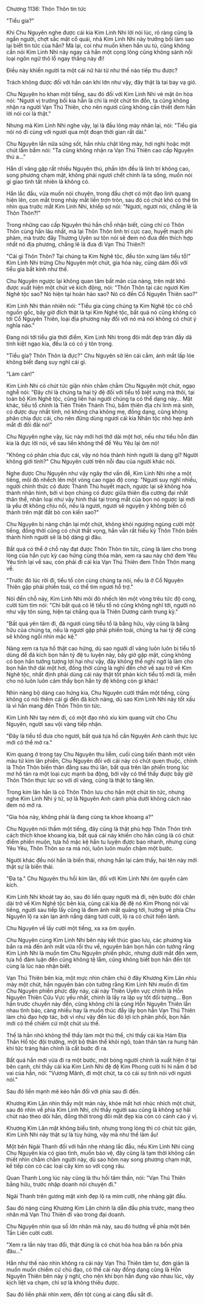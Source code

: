 




Chương 1136: Thôn Thôn tin tức


"Tiểu gia?"

Khi Chu Nguyên nghe được cái kia Kim Linh Nhi lời nói lúc, rõ ràng cũng là ngẩn người, chợt sắc mặt cổ quái, nhà Kim Linh Nhi này trưởng bối làm sao lại biết tin tức của hắn? Mà lại, coi như muốn khen hắn ưu tú, cũng không cần nói Kim Linh Nhi này ngay cả hắn một cọng lông cũng không sánh nổi loại ngôn ngữ thô lỗ ngay thẳng này đi!

Điều này khiến người ta một cái nữ hài tử như thế nào tiếp thu được?

Trách không được đối với hắn oán khí lớn như vậy, đây thật là tai bay vạ gió.

Chu Nguyên ho khan một tiếng, sau đó đối với Kim Linh Nhi vẻ mặt ôn hòa nói: "Ngươi vị trưởng bối kia hẳn là chỉ là một chút tin đồn, ta cũng không nhận ra người Vạn Thú Thiên, cho nên ngươi cũng không cần thiết đem hắn lời nói coi là thật."

Nhưng mà Kim Linh Nhi nghe vậy, lại là đầu lông mày nhăn lại, nói: "Tiểu gia nói nó đi cùng với ngươi qua một đoạn thời gian rất dài."

Chu Nguyên lần nữa sửng sốt, hắn nhíu chặt lông mày, hơi nghi hoặc một chút lẩm bẩm nói: "Ta cũng không nhận ra Vạn Thú Thiên cao cấp Nguyên thú a..."

Hắn dĩ vãng gặp rất nhiều Nguyên thú, phần lớn đều là linh trí không cao, song phương chạm mặt, không phải ngươi chết chính là ta sống, muốn nói gì giao tình tất nhiên là không có.

Hắn lắc đầu, vừa muốn nói chuyện, trong đầu chợt có một đạo linh quang hiện lên, con mắt trong nháy mắt liền trợn tròn, sau đó có chút khó có thể tin nhìn qua trước mắt Kim Linh Nhi, khiếp sợ nói: "Ngươi, ngươi nói, chẳng lẽ là Thôn Thôn?!"

Trong những cao cấp Nguyên thú hắn chỗ nhận biết, cũng chỉ có Thôn Thôn cùng hắn lâu nhất, mà lại Thôn Thôn linh trí cực cao, huyết mạch phi phàm, mà trước đây Thương Uyên sư tôn nói sẽ đem nó đưa đến thích hợp nhất nó địa phương, chẳng lẽ là đưa đi Vạn Thú Thiên?!

"Cái gì Thôn Thôn? Tại chúng ta Kim Nghê tộc, đều tôn xưng làm tiểu tổ!" Kim Linh Nhi trừng Chu Nguyên một chút, gia hỏa này, cũng dám đối với tiểu gia bất kính như thế.

Chu Nguyên ngược lại không quan tâm bất mãn của nàng, trên mặt khó được xuất hiện một chút vẻ kích động, nói: "Thôn Thôn tại các ngươi Kim Nghê tộc sao? Nó hiện tại hoàn hảo sao? Nó có đến Cổ Nguyên Thiên sao?"

Kim Linh Nhi thản nhiên nói: "Tiểu gia cùng chúng ta Kim Nghê tộc có chỗ nguồn gốc, bây giờ đích thật là tại Kim Nghê tộc, bất quá nó cũng không có tới Cổ Nguyên Thiên, loại địa phương này đối với nó mà nói không có chút ý nghĩa nào."

Đang nói tới tiểu gia thời điểm, Kim Linh Nhi trong đôi mắt đẹp tràn đầy dã tính kiệt ngạo kia, đều là có có ý tôn trọng.

"Tiểu gia? Thôn Thôn là đực?" Chu Nguyên sờ lên cái cằm, ánh mắt lấp lóe không biết đang suy nghĩ cái gì.

"Làm càn!"

Kim Linh Nhi có chút tức giận nhìn chằm chằm Chu Nguyên một chút, ngạo nghễ nói: "Đây chỉ là chúng ta hai tỷ đệ đối với tiểu tổ biệt xưng mà thôi, tại toàn bộ Kim Nghê tộc, cũng liền hai người chúng ta có thể dạng này... Mặt khác, tiểu tổ chính là Tiên Thiên Thánh Thú, bẩm thiên địa chi linh mà sinh, có được duy nhất tính, nó không cha không mẹ, đồng dạng, cũng không phân chia đực cái, cho nên đừng dùng ngươi cái kia Nhân tộc nhỏ hẹp ánh mắt đi đối đãi nó!"

Chu Nguyên nghe vậy, lúc này mới hơi thở dài một hơi, nếu như tiểu hỗn đản kia là đực lời nói, về sau liền không thể để Yêu Yêu lại ôm nó!

"Không có phân chia đực cái, vậy nó hóa thành hình người là dạng gì? Người không giới tính?" Chu Nguyên cười trên nỗi đau của người khác nói.

Nghe được Chu Nguyên như vậy ngây thơ vấn đề, Kim Linh Nhi nhẹ a một tiếng, môi đỏ nhếch lên một vòng cao ngạo độ cong: "Ngươi suy nghĩ nhiều, người chính thức có được Thánh Thú huyết mạch, ngược lại sẽ không hóa thành nhân hình, bởi vì bọn chúng có được giữa thiên địa cường đại nhất thân thể, nhân loại như vậy hình thái tại trong mắt của bọn nó ngược lại mới là yếu ớt không chịu nổi, nếu là ngươi, ngươi sẽ nguyện ý không biến cố thành trên mặt đất bò con kiến sao?"

Chu Nguyên bị nàng chặn lại một chút, không khỏi ngượng ngùng cười một tiếng, đồng thời cũng có chút thất vọng, hắn vẫn rất hiếu kỳ Thôn Thôn biến thành hình người sẽ là bộ dáng gì đâu.

Bất quá có thể ở chỗ này đạt được Thôn Thôn tin tức, cũng là làm cho trong lòng của hắn cực kỳ cao hứng cùng thỏa mãn, xem ra sau này chờ đem Yêu Yêu tỉnh lại về sau, còn phải đi cái kia Vạn Thú Thiên đem Thôn Thôn mang về.

"Trước đó lúc rời đi, tiểu tổ còn cùng chúng ta nói, nếu là ở Cổ Nguyên Thiên gặp phải phiền toái, có thể tìm ngươi hỗ trợ."

Nói đến chỗ này, Kim Linh Nhi môi đỏ nhếch lên một vòng trêu tức độ cong, cười tủm tỉm nói: "Chỉ bất quá có lẽ tiểu tổ nó cũng không nghĩ tới, người nó như vậy tôn sùng, hiện tại chẳng qua là Thiên Dương cảnh trung kỳ."

"Bất quá yên tâm đi, đã ngươi cùng tiểu tổ là bằng hữu, vậy cũng là bằng hữu của chúng ta, nếu là ngươi gặp phải phiền toái, chúng ta hai tỷ đệ cũng sẽ không ngồi nhìn mặc kệ."

Nàng xem ra tựa hồ thật cao hứng, dù sao người dĩ vãng luôn luôn bị tiểu tổ dùng để đả kích bọn hắn tỷ đệ tu luyện này, bây giờ gặp mặt, cũng không có bọn hắn tưởng tượng lợi hại như vậy, đây không thể nghi ngờ là làm cho bọn hắn thở dài một hơi, đồng thời cũng là nghĩ đến chờ về sau trở về Kim Nghê tộc, nhất định phải dùng cái này thật tốt phản kích tiểu tổ mới là, miễn cho nó luôn luôn cảm thấy bọn hắn tỷ đệ không còn gì khác!

Nhìn nàng bộ dáng cao hứng kia, Chu Nguyên cười thầm một tiếng, cũng không có nói thêm cái gì đến đả kích nàng, dù sao Kim Linh Nhi này tốt xấu là vì hắn mang đến Thôn Thôn tin tức.

Kim Linh Nhi tay ném đi, có một đạo nhỏ xíu kim quang vứt cho Chu Nguyên, người sau vội vàng tiếp nhận.

"Đây là tiểu tổ đưa cho ngươi, bất quá tựa hồ cần Nguyên Anh cảnh thực lực mới có thể mở ra."

Kim quang ở trong tay Chu Nguyên thu liễm, cuối cùng biến thành một viên màu tử kim lân phiến, Chu Nguyên đối với cái này có chút quen thuộc, chính là Thôn Thôn biến thân đằng sau thú lân, bất quá trên lân phiến trong lúc mơ hồ tản ra một loại cực mạnh ba động, bởi vậy có thể thấy được bây giờ Thôn Thôn thực lực so với dĩ vãng, cũng là thật to tăng lên.

Trong kim lân hẳn là có Thôn Thôn lưu cho hắn một chút tin tức, nhưng nghe Kim Linh Nhi ý tứ, sợ là Nguyên Anh cảnh phía dưới không cách nào đem nó mở ra.

"Gia hỏa này, không phải là đang cùng ta khoe khoang a?"

Chu Nguyên nói thầm một tiếng, đây cũng là thật phù hợp Thôn Thôn tính cách thích khoe khoang kia, bất quá cái này khiến cho hắn cũng là có chút điểm phiền muộn, tựa hồ mặc kệ hắn tu luyện được bao nhanh, nhưng cùng Yêu Yêu, Thôn Thôn so ra mà nói, luôn luôn muốn chậm một bước.

Người khác đều nói hắn là biến thái, nhưng hắn lại cảm thấy, hai tên này mới thật sự là biến thái.

"Đa tạ." Chu Nguyên thu hồi kim lân, đối với Kim Linh Nhi ôm quyền cảm kích.

Kim Linh Nhi khoát tay áo, sau đó liền quay người mà đi, nện bước đôi chân dài trở về Kim Nghê tộc bên kia, cùng cái kia đệ đệ nó Kim Phong nói vài tiếng, người sau tiếp lấy cũng là đem ánh mắt quăng tới, hướng về phía Chu Nguyên lộ ra xán lạn ánh nắng dáng tươi cười, lộ ra có chút hiền lành.

Chu Nguyên về lấy cười một tiếng, xa xa ôm quyền.

Chu Nguyên cùng Kim Linh Nhi bên này kết thúc giao lưu, các phương kia bắn ra mà đến ánh mắt vừa rồi thu về, nguyên bản bọn hắn còn tưởng rằng Kim Linh Nhi là muốn tìm Chu Nguyên phiền phức, nhưng dưới mắt đến xem, tựa hồ đàm luận đến cũng không tệ lắm, cũng không biết bọn hắn đến tột cùng là lúc nào nhận biết.

Vạn Thú Thiên bên kia, một mực nhìn chăm chú ở đây Khương Kim Lân nhíu mày một chút, hắn nguyên bản còn tưởng rằng Kim Linh Nhi muốn đi tìm Chu Nguyên phiền phức đây này, cái này Thiên Uyên vực chính là Hỗn Nguyên Thiên Cửu Vực yếu nhất, chính là lấy ra lập uy tốt đối tượng... Bọn hắn trước chuyến này đến, cũng không chỉ là cùng Hỗn Nguyên Thiên lẫn nhau tình báo, càng nhiều hay là muốn thúc đẩy lấy bọn hắn Vạn Thú Thiên làm chủ đạo hợp tác, bởi vì như vậy đến lúc đó lợi ích phân phối, bọn hắn mới có thể chiếm cứ một chút ưu thế.

Thế là hắn nhỏ không thể thấy làm một thủ thế, chỉ thấy cái kia Hám Địa Thần Hổ tộc đội trưởng, một bộ thân thể khôi ngô, toàn thân tản ra hung hãn khí tức tráng hán chính là cất bước đi ra.

Bất quá hắn mới vừa đi ra một bước, một bóng người chính là xuất hiện ở tại bên cạnh, chỉ thấy cái kia Kim Linh Nhi đệ đệ Kim Phong cười hì hì nắm ở bờ vai của hắn, nói: "Vương Mãnh, đi một chút, ta có cái sự tình nói với ngươi nói."

Sau đó liền mạnh mẽ kéo hắn đối với phía sau đi đến.

Khương Kim Lân nhìn thấy một màn này, khóe mắt hơi nhúc nhích một chút, sau đó nhìn về phía Kim Linh Nhi, chỉ thấy người sau cũng là không sợ hãi chút nào theo dõi hắn, đồng thời trong đôi mắt đẹp kia còn có cảnh cáo ý vị.

Khương Kim Lân mặt không biểu tình, nhưng trong lòng thì có chút tức giận, Kim Linh Nhi này thật sự là tùy hứng, vậy mà như thế làm ẩu!

Một bên Ngải Thanh đối với hắn nhẹ nhàng lắc đầu, nếu Kim Linh Nhi cùng Chu Nguyên kia có giao tình, muốn bảo vệ, đây cũng là tạm thời không cần thiết nhìn chằm chằm người này, dù sao hôm nay song phương chạm mặt, kế tiếp còn có các loại cây kim so với cọng râu.

Quan Thanh Long lúc này cũng là thu hồi tâm thần, nói: "Vạn Thú Thiên bằng hữu, trước nhập doanh nói chuyện đi."

Ngải Thanh trên gương mặt xinh đẹp lộ ra mỉm cười, nhẹ nhàng gật đầu.

Sau đó nàng cùng Khương Kim Lân chính là dẫn đầu phía trước, mang theo nhân mã Vạn Thú Thiên đi vào trong đại doanh.

Chu Nguyên nhìn qua số lớn nhân mã này, sau đó hướng về phía một bên Tần Liên cười cười.

"Xem ra lần này trao đổi, thật đúng là có chút hỏa hoa bắn ra bốn phía đâu..."

Hắn như thế nào nhìn không ra cái này Vạn Thú Thiên tâm tư, đơn giản là muốn muốn chiếm cứ chủ đạo, có thể cái này đồng dạng cũng là Hỗn Nguyên Thiên bên này ý nghĩ, cho nên khi bọn hắn đụng vào nhau lúc, vậy kịch liệt va chạm, chỉ sợ là không thiếu được.

Sau đó liền phải nhìn xem, đến tột cùng ai càng đầu sắt đi.




